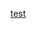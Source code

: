 [test](https://user-images.githubusercontent.com/89109712/160023366-7a1ca044-5725-4d30-a0a7-f7e0664281da.mp4)


